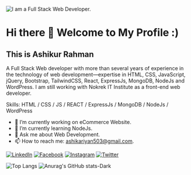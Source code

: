 ![I am a Full Stack Web Developer.](https://scontent.fdac5-1.fna.fbcdn.net/v/t39.30808-6/456190130_827824439522924_6222297821036167572_n.png?_nc_cat=100&ccb=1-7&_nc_sid=cc71e4&_nc_ohc=vj3XchW_vPYQ7kNvgFswqNd&_nc_ht=scontent.fdac5-1.fna&oh=00_AYBexk3B3NDPIbJ7Vu73qAWQTwO5EvwsH8MvxdObSazD2w&oe=66F4BED7)


# Hi there 👋 Welcome to My Profile :)

## This is Ashikur Rahman 
A Full Stack Web developer with more than several years of experience in the technology of web development—expertise in HTML, CSS, JavaScript, jQuery, Bootstrap, TailwindCSS, React, ExpressJs, MongoDB, NodeJs and WordPress. I am still working with Nokrek IT Institute as a front-end web developer.

Skills: HTML / CSS / JS / REACT / ExpressJs / MongoDB / NodeJs / WordPress 

- 🔭 I’m currently working on eCommerce Website. 
- 🌱 I’m currently learning NodeJs. 
- 💬 Ask me about Web Development. 
- 📫 How to reach me: ashikariyan503@gmail.com. 


[![LinkedIn](https://img.shields.io/badge/LinkedIn-ffffff?style=for-the-badge&logo=linkedin&logoColor=0077B5)](https://www.linkedin.com/in/arashikofficial)
[![Facebook](https://img.shields.io/badge/Facebook-ffffff?style=for-the-badge&logo=facebook&logoColor=1877F2)](https://www.facebook.com/ashik.me101)
[![Instagram](https://img.shields.io/badge/Instagram-ffffff?style=for-the-badge&logo=instagram&logoColor=E4405F)](https://www.instagram.com/arashik.official)
[![Twitter](https://img.shields.io/badge/Twitter-ffffff?style=for-the-badge&logo=twitter&logoColor=1DA1F2)](https://twitter.com/@arashik503)


![Top Langs](https://github-readme-stats.vercel.app/api/top-langs/?username=ashikurrahman-1&layout=compact)
![Anurag's GitHub stats-Dark](https://github-readme-stats.vercel.app/api?username=ashikurrahman-1&show_icons=true&theme=catppuccin_latte#gh-dark-mode-only)

